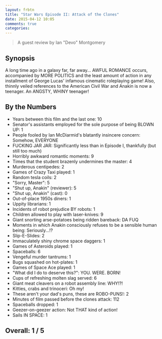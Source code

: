 ```yaml
---
layout: frbtn
title: "Star Wars Episode II: Attack of the Clones"
date: 2015-04-12 10:05
comments: true
categories: 
---
```


> A guest review by Ian "Devo" Montgomery

## Synopsis

A long time ago in a galaxy far, far away... AWFUL ROMANCE occurs, accompanied by MORE POLITICS and the least amount of action in any installment of George Lucas' infamous cinematic roleplaying game! Also, thinnly veiled references to the American Civil War and Anakin is now a teenager. An ANGSTY, WHINY teenager!

## By the Numbers

* Years between this film and the last one: 10
* Senator's assistants employed for the sole purpose of being BLOWN UP: 1
* People fooled by Ian McDiarmid's blatantly insincere concern: Somehow, EVERYONE
* FUCKING JAR JAR: Significantly less than in Episode I, thankfully (but still too much)
* Horribly awkward romantic moments: 9
* Times that the student brazenly undermines the master: 4
* Murderous centipedes: 2
* Games of Crazy Taxi played: 1
* Random tesla coils: 2
* "Sorry, Master": 5
* "Shut up, Anakin" (reviewer): 5
* "Shut up, Anakin" (cast): 0
* Out-of-place 1950s diners: 1
* Uppity librarians: 1
* Incidents of robot prejudice BY robots: 1
* Children allowed to play with laser-knives: 9
* Giant snorting arse-potatoes being ridden bareback: DA FUQ
* Moments in which Anakin consciously refuses to be a sensible human being: Seriously...!?
* Slip-E-Slides: 2
* Immaculately shiny chrome space daggers: 1
* Games of Asteroids played: 1
* Spaceballs: 6
* Vengeful murder tantrums: 1
* Bugs squashed on hot-plates: 1
* Games of Space Ace played: 1
* "What did I do to deserve this?": YOU. WERE. BORN!
* Cups of refreshing molten slag served: 6
* Giant meat cleavers on a robot assembly line: WHY!?!
* Kitties, crabs and trinoceri: Oh my!
* These aren't your dad's puns, these are ROBO-PUNS!: 2
* Minutes of film passed before the clones attack: 112
* Spaceballs dropped: 1
* Geezer-on-geezer action: Not THAT kind of action!
* Sails IN SPACE: 1

## Overall: 1 / 5
